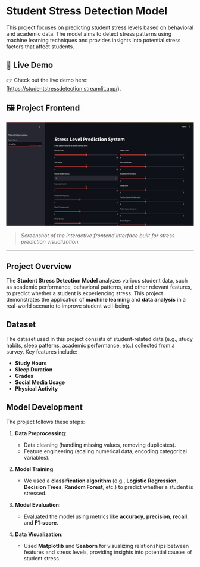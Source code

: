 # Student Stress Detection Model

This project focuses on predicting student stress levels based on behavioral and academic data. The model aims to detect stress patterns using machine learning techniques and provides insights into potential stress factors that affect students.

## 🔗 Live Demo

👉 Check out the live demo here: [https://studentstressdetection.streamlit.app/).


## 🖼️ Project Frontend

<img src="https://github.com/rathour-anushka/student_stress_detection/blob/main/Screenshot%202025-04-10%20205622.png">

> *Screenshot of the interactive frontend interface built for stress prediction visualization.*

---

## Project Overview

The **Student Stress Detection Model** analyzes various student data, such as academic performance, behavioral patterns, and other relevant features, to predict whether a student is experiencing stress. This project demonstrates the application of **machine learning** and **data analysis** in a real-world scenario to improve student well-being.

## Dataset

The dataset used in this project consists of student-related data (e.g., study habits, sleep patterns, academic performance, etc.) collected from a survey. Key features include:

- **Study Hours**
- **Sleep Duration**
- **Grades**
- **Social Media Usage**
- **Physical Activity**

## Model Development

The project follows these steps:

1. **Data Preprocessing**:
   - Data cleaning (handling missing values, removing duplicates).
   - Feature engineering (scaling numerical data, encoding categorical variables).
   
2. **Model Training**:
   - We used a **classification algorithm** (e.g., **Logistic Regression**, **Decision Trees**, **Random Forest**, etc.) to predict whether a student is stressed.
   
3. **Model Evaluation**:
   - Evaluated the model using metrics like **accuracy**, **precision**, **recall**, and **F1-score**.
   
4. **Data Visualization**:
   - Used **Matplotlib** and **Seaborn** for visualizing relationships between features and stress levels, providing insights into potential causes of student stress.


